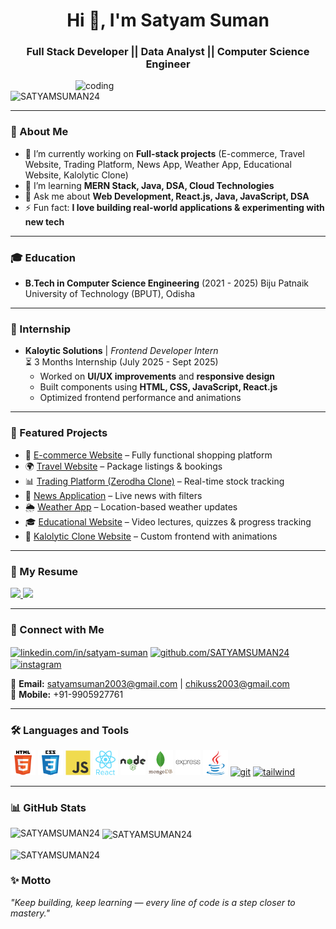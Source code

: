 <h1 align="center">Hi 👋, I'm Satyam Suman</h1>
<h3 align="center">Full Stack Developer || Data Analyst || Computer Science Engineer </h3>
<img align="right" width=400 alt="coding" src="https://repository-images.githubusercontent.com/462900780/0a10af70-6cbf-46df-9071-0ff586a3b1d6">

<p align="left"> <img src="https://komarev.com/ghpvc/?username=SATYAMSUMAN24&label=Profile%20views&color=0e75b6&style=flat" alt="SATYAMSUMAN24" /> </p>

---

### 🚀 About Me  
- 🔭 I’m currently working on **Full-stack projects** (E-commerce, Travel Website, Trading Platform, News App, Weather App, Educational Website, Kalolytic Clone)  
- 🌱 I’m learning **MERN Stack, Java, DSA, Cloud Technologies**  
- 💬 Ask me about **Web Development, React.js, Java, JavaScript, DSA**  
- ⚡ Fun fact: **I love building real-world applications & experimenting with new tech**  

---

### 🎓 Education  
- **B.Tech in Computer Science Engineering**  (2021 - 2025)
  Biju Patnaik University of Technology (BPUT), Odisha  

---

### 💼 Internship  
- **Kaloytic Solutions** | *Frontend Developer Intern*  
  ⏳ 3 Months Internship  (July 2025 - Sept 2025)
  - Worked on **UI/UX improvements** and **responsive design**  
  - Built components using **HTML, CSS, JavaScript, React.js**  
  - Optimized frontend performance and animations  

---

### 📂 Featured Projects  
- 🛒 [E-commerce Website](#) – Fully functional shopping platform  
- 🌍 [Travel Website](#) – Package listings & bookings  
- 📊 [Trading Platform (Zerodha Clone)](#) – Real-time stock tracking  
- 📰 [News Application](#) – Live news with filters  
- 🌦 [Weather App](#) – Location-based weather updates  
- 🎓 [Educational Website](#) – Video lectures, quizzes & progress tracking  
- 🏢 [Kalolytic Clone Website](#) – Custom frontend with animations
 

---

### 📑 My Resume  
<a href="/doc/Satyamsuman__resume.pdf" target="_blank">
  <img src="https://img.shields.io/badge/Resume-Full%20Stack%20Developer-blue?style=for-the-badge&logo=readthedocs" />
</a>  

<a href="/doc/Satyamsuman_data_analysis.pdf" target="_blank">
  <img src="https://img.shields.io/badge/Resume-Data%20Analyst-green?style=for-the-badge&logo=readthedocs" />
</a>  

---

### 🤝 Connect with Me  
<p align="left">
<a href="https://www.linkedin.com/in/satyamsuman2003/" target="blank"><img align="center" src="https://raw.githubusercontent.com/rahuldkjain/github-profile-readme-generator/master/src/images/icons/Social/linked-in-alt.svg" alt="linkedin.com/in/satyam-suman" height="30" width="40" /></a>
<a href="https://github.com/SATYAMSUMAN24" target="blank"><img align="center" src="https://raw.githubusercontent.com/rahuldkjain/github-profile-readme-generator/master/src/images/icons/Social/github.svg" alt="github.com/SATYAMSUMAN24" height="30" width="40" /></a>
<a href="https://www.instagram.com/satyamsuman6349/" target="blank"><img align="center" src="https://raw.githubusercontent.com/rahuldkjain/github-profile-readme-generator/master/src/images/icons/Social/instagram.svg" alt="instagram" height="30" width="40" /></a>
</p>

📧 **Email:** satyamsuman2003@gmail.com | chikuss2003@gmail.com  
📱 **Mobile:** +91-9905927761  

---

### 🛠 Languages and Tools  
<p align="left"> 
<a href="https://www.w3.org/html/" target="_blank"><img src="https://raw.githubusercontent.com/devicons/devicon/master/icons/html5/html5-original-wordmark.svg" alt="html5" width="40" height="40"/></a>
<a href="https://www.w3schools.com/css/" target="_blank"><img src="https://raw.githubusercontent.com/devicons/devicon/master/icons/css3/css3-original-wordmark.svg" alt="css3" width="40" height="40"/></a>
<a href="https://developer.mozilla.org/en-US/docs/Web/JavaScript" target="_blank"><img src="https://raw.githubusercontent.com/devicons/devicon/master/icons/javascript/javascript-original.svg" alt="javascript" width="40" height="40"/></a>
<a href="https://reactjs.org/" target="_blank"><img src="https://raw.githubusercontent.com/devicons/devicon/master/icons/react/react-original-wordmark.svg" alt="react" width="40" height="40"/></a>
<a href="https://nodejs.org" target="_blank"><img src="https://raw.githubusercontent.com/devicons/devicon/master/icons/nodejs/nodejs-original-wordmark.svg" alt="nodejs" width="40" height="40"/></a>
<a href="https://www.mongodb.com/" target="_blank"><img src="https://raw.githubusercontent.com/devicons/devicon/master/icons/mongodb/mongodb-original-wordmark.svg" alt="mongodb" width="40" height="40"/></a>
<a href="https://expressjs.com/" target="_blank"><img src="https://raw.githubusercontent.com/devicons/devicon/master/icons/express/express-original-wordmark.svg" alt="express" width="40" height="40"/></a>
<a href="https://www.java.com" target="_blank"><img src="https://raw.githubusercontent.com/devicons/devicon/master/icons/java/java-original.svg" alt="java" width="40" height="40"/></a>
<a href="https://git-scm.com/" target="_blank"><img src="https://www.vectorlogo.zone/logos/git-scm/git-scm-icon.svg" alt="git" width="40" height="40"/></a>
<a href="https://tailwindcss.com/" target="_blank"><img src="https://www.vectorlogo.zone/logos/tailwindcss/tailwindcss-icon.svg" alt="tailwind" width="40" height="40"/></a>
</p>

---

### 📊 GitHub Stats  
<p><img align="left" src="https://github-readme-stats.vercel.app/api/top-langs?username=SATYAMSUMAN24&show_icons=true&locale=en&layout=compact" alt="SATYAMSUMAN24" /></p>

<p>&nbsp;<img align="center" src="https://github-readme-stats.vercel.app/api?username=SATYAMSUMAN24&show_icons=true&locale=en" alt="SATYAMSUMAN24" /></p>

<p><img align="center" src="https://github-readme-streak-stats.herokuapp.com/?user=SATYAMSUMAN24&" alt="SATYAMSUMAN24" /></p>

### ✨ Motto  
_"Keep building, keep learning — every line of code is a step closer to mastery."_  
